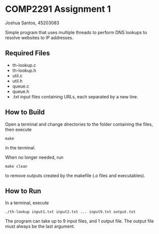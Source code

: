 # COMP2291 Assignment 1
Joshua Santos, 45203083

Simple program that uses multiple threads to perform DNS lookups to resolve websites to IP addresses.

## Required Files
* th-lookup.c
* th-lookup.h
* util.c
* util.h
* queue.c
* queue.h
* .txt input files containing URLs, each separated by a new line. 

## How to Build
Open a terminal and change directories to the folder containing the files, then execute
```
make
```
in the terminal.

When no longer needed, run
```
make clean
```
to remove outputs created by the makefile (.o files and executables).

## How to Run
In a terminal, execute
```
./th-lookup input1.txt input2.txt ... input9.txt output.txt
```
The program can take up to 9 input files, and 1 output file. The output file must always be the last argument.